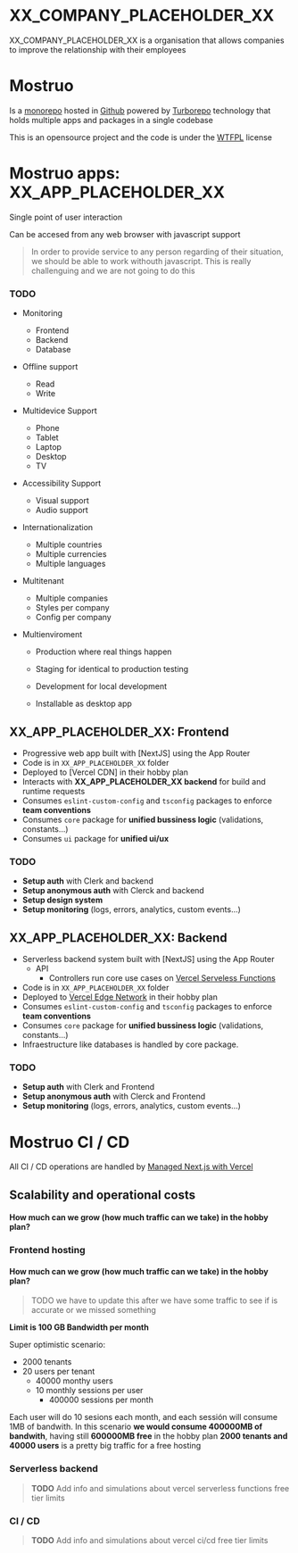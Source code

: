 # XX_COMPANY_PLACEHOLDER_XX

XX_COMPANY_PLACEHOLDER_XX is a organisation that allows companies to improve the relationship with their employees

# Mostruo

Is a [monorepo](https://monorepo.tools/) hosted in [Github](https://github.com/artisteo/mostruo) powered by [Turborepo](https://turbo.build/) technology that holds multiple apps and packages in a single codebase

This is an opensource project and the code is under the [WTFPL](https://spdx.org/licenses/WTFPL.html) license

# Mostruo apps: XX_APP_PLACEHOLDER_XX

Single point of user interaction

Can be accesed from any web browser with javascript support

> In order to provide service to any person regarding of their situation, we should be able to work withouth javascript. This is really challenguing and we are not going to do this

### TODO

- Monitoring

  - Frontend
  - Backend
  - Database

- Offline support

  - Read
  - Write

- Multidevice Support

  - Phone
  - Tablet
  - Laptop
  - Desktop
  - TV

- Accessibility Support

  - Visual support
  - Audio support

- Internationalization

  - Multiple countries
  - Multiple currencies
  - Multiple languages

- Multitenant

  - Multiple companies
  - Styles per company
  - Config per company

- Multienviroment

  - Production where real things happen
  - Staging for identical to production testing
  - Development for local development

  - Installable as desktop app

## XX_APP_PLACEHOLDER_XX: Frontend

- Progressive web app built with [NextJS] using the App Router
- Code is in `XX_APP_PLACEHOLDER_XX` folder
- Deployed to [Vercel CDN] in their hobby plan
- Interacts with **XX_APP_PLACEHOLDER_XX backend** for build and runtime requests
- Consumes `eslint-custom-config` and `tsconfig` packages to enforce **team conventions**
- Consumes `core` package for **unified bussiness logic** (validations, constants...)
- Consumes `ui` package for **unified ui/ux**

### TODO

- **Setup auth** with Clerk and backend
- **Setup anonymous auth** with Clerck and backend
- **Setup design system**
- **Setup monitoring** (logs, errors, analytics, custom events...)

## XX_APP_PLACEHOLDER_XX: Backend

- Serverless backend system built with [NextJS] using the App Router
  - API
    - Controllers run core use cases on [Vercel Serveless Functions](https://vercel.com/docs/functions/serverless-functions)
- Code is in `XX_APP_PLACEHOLDER_XX` folder
- Deployed to [Vercel Edge Network](https://vercel.com/docs/edge-network/overview) in their hobby plan
- Consumes `eslint-custom-config` and `tsconfig` packages to enforce **team conventions**
- Consumes `core` package for **unified bussiness logic** (validations, constants...)
- Infraestructure like databases is handled by core package.

### TODO

- **Setup auth** with Clerk and Frontend
- **Setup anonymous auth** with Clerck and Frontend
- **Setup monitoring** (logs, errors, analytics, custom events...)

# Mostruo CI / CD

All CI / CD operations are handled by [Managed Next.js with Vercel](https://nextjs.org/docs/pages/building-your-application/deploying#managed-nextjs-with-vercel)

## Scalability and operational costs

#### How much can we grow (how much traffic can we take) in the hobby plan?

### Frontend hosting

#### How much can we grow (how much traffic can we take) in the hobby plan?

> TODO we have to update this after we have some traffic to see if is accurate or we missed something

**Limit is 100 GB Bandwidth per month**

Super optimistic scenario:

- 2000 tenants
- 20 users per tenant
  - 40000 monthy users
  - 10 monthly sessions per user
    - 400000 sessions per month

Each user will do 10 sesions each month, and each sessión will consume 1MB of bandwith.
In this scenario **we would consume 400000MB of bandwith**, having still **600000MB free** in the hobby plan
**2000 tenants and 40000 users** is a pretty big traffic for a free hosting

### Serverless backend

> **TODO** Add info and simulations about vercel serverless functions free tier limits

### CI / CD

> **TODO** Add info and simulations about vercel ci/cd free tier limits
